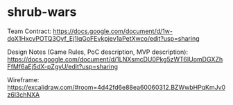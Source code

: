 # shrub-wars

Team Contract: https://docs.google.com/document/d/1w-doX1HxcvPOTQ3Oyf_Ej1lqGoFEvkpjev1aPetXwco/edit?usp=sharing

Design Notes (Game Rules, PoC description, MVP description): https://docs.google.com/document/d/1LNXsmcDU0Pkg5zWT6IUomDGXZhFfMf6aEj5dX-pZgyU/edit?usp=sharing

Wireframe: https://excalidraw.com/#room=4d42fd6e88ea60060312,BZWwbHPqKmJv0z6l3chNXA 
